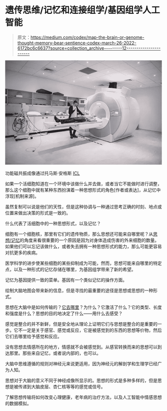 # 遗传思维/记忆和连接组学/基因组学人工智能

> 原文：<https://medium.com/codex/map-the-brain-or-genome-thought-memory-bear-sentience-codex-march-26-2022-6172bc6c6637?source=collection_archive---------12----------------------->

![](img/8706ca10c26547b005674faf1714e804.png)

功能磁共振成像通过托马斯·安格斯 [ICL](https://www.imperial.ac.uk/communications/photography/consent-and-permissions/)

如果一个活细胞知道在一个环境中该做什么并去做，或者当它不能做时进行调整，那么这个细胞中就有某种东西扮演着一种思想形式的角色[作者或表达]，从记忆中浮现[机制来源]。

虽然复制可以说是他们的天性，但是这种协调与一种通过思考正确的时刻、地点或位置来做出决策的形式是一致的。

什么代表了活细胞中的一种思想形式，以及记忆？

细胞有一个细胞核，那里有它们的遗传物质，那么思想还可能来自哪里呢？从[思想/记忆](/mlearning-ai/ml-neuroscience-genetic-memory-thoughts-active-passive-5f0c55d08e62)的角度来看很重要的一个原因是因为对身体造成伤害的外来细胞的数量。如果他们可以忘记该做什么，或者失去拥有一种思想形式的能力，那么可能更容易对抗更多的疾病。

医学科学的进步使某些细胞的某些抑制成为可能，然而，思想可能来自哪里的特定点，以及一种形式的记忆存储在哪里，为基因组学带来了新的希望。

记忆为基因提供一致的菜单。基因有一个类似记忆的操作方面。

绘制大脑地图会带来新的信息，但是寻找的最重要的途径是思想或思想的一种形式。

思想在大脑中是如何传输的？[它去哪里](/mlearning-ai/brain-robotics-neurons-thoughts-e62dc05931dd)？为什么？它激活了什么？它的类型、长度和强度是什么？思想的目的地决定了什么——用什么去感受？

感觉是整合的并不新鲜，但是安全地从理论上证明它们与思想是整合的是重要的一步。它不一定是关于感官、感觉或反应，它是被感觉到的东西的思想等价物，然后它们去哪里给予感觉和反应。

没有思想去情感所在的地方，情感就不会被感觉到。从感官转换而来的思想可以到达那里。那些来自记忆，或者说内部的，也可以。

大脑中思维遵循的规则对神经元来说更适用，因为神经元的解剖学和生理学已经广为人知。

思想对于大脑的意义不同于神经成像所显示的。思想的形式是多种多样的，但是思想是被传递到大脑皮层、杏仁核等等的感觉或信号。

了解思想传输将如何改变心理健康，老年病的治疗方法，以及人工智能中情感思想的数据模拟。